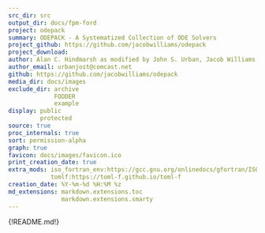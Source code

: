 ```yaml
---
src_dir: src
output_dir: docs/fpm-ford
project: odepack
summary: ODEPACK - A Systematized Collection of ODE Solvers
project_github: https://github.com/jacobwilliams/odepack
project_download:
author: Alan C. Hindmarsh as modified by John S. Urban, Jacob Williams
author_email: urbanjost@comcast.net
github: https://github.com/jacobwilliams/odepack
media_dir: docs/images
exclude_dir: archive
             FODDER
             example
display: public
         protected
source: true
proc_internals: true
sort: permission-alpha
graph: true
favicon: docs/images/favicon.ico
print_creation_date: true
extra_mods: iso_fortran_env:https://gcc.gnu.org/onlinedocs/gfortran/ISO_005fFORTRAN_005fENV.html
            tomlf:https://toml-f.github.io/toml-f
creation_date: %Y-%m-%d %H:%M %z
md_extensions: markdown.extensions.toc
               markdown.extensions.smarty
---
```


{!README.md!}